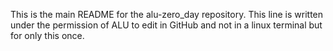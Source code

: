 This is the main README for the alu-zero_day repository.
This line is written under the permission of ALU to edit in GitHub and not in a linux terminal but for only this once.
